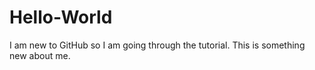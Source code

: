 # Hello-World
I am new to GitHub so I am going through the tutorial.
This is something new about me.
